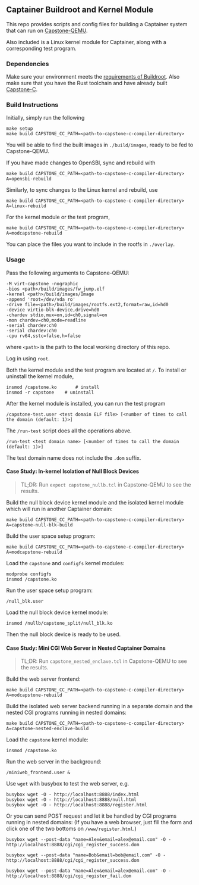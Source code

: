 ## Captainer Buildroot and Kernel Module

This repo provides scripts and config files for building
a Captainer system that can run on [Capstone-QEMU](https://github.com/project-starch/capstone-qemu).

Also included is a Linux kernel module for Captainer, along with a
corresponding test program.

### Dependencies

Make sure your environment meets the [requirements of
Buildroot](https://buildroot.org/downloads/manual/manual.html#_about_buildroot).
Also make sure that you have the Rust toolchain and have already
built
[Capstone-C](https://github.com/jasonyu1996/capstone-c/tree/riscv-wip).

### Build Instructions

Initially, simply run the following

    make setup
    make build CAPSTONE_CC_PATH=<path-to-capstone-c-compiler-directory>

You will be able to find the built images in `./build/images`, ready
to be fed to Capstone-QEMU.

If you have made changes to OpenSBI, sync and rebuild with

    make build CAPSTONE_CC_PATH=<path-to-capstone-c-compiler-directory> A=opensbi-rebuild

Similarly, to sync changes to the Linux kernel and rebuild, use

    make build CAPSTONE_CC_PATH=<path-to-capstone-c-compiler-directory> A=linux-rebuild

For the kernel module or the test program,

    make build CAPSTONE_CC_PATH=<path-to-capstone-c-compiler-directory> A=modcapstone-rebuild

You can place the files you want to include in the rootfs in
`./overlay`.

### Usage

Pass the following arguments to Capstone-QEMU:

    -M virt-capstone -nographic
    -bios <path>/build/images/fw_jump.elf
    -kernel <path>/build/images/Image
    -append 'root=/dev/vda ro'
    -drive file=<path>/build/images/rootfs.ext2,format=raw,id=hd0
    -device virtio-blk-device,drive=hd0
    -chardev stdio,mux=on,id=ch0,signal=on
    -mon chardev=ch0,mode=readline
    -serial chardev:ch0
    -serial chardev:ch0
    -cpu rv64,sstc=false,h=false

where `<path>` is the path to the local working directory of this repo.

Log in using `root`.

Both the kernel module and the test program are located at `/`.
To install or uninstall the kernel module,

    insmod /capstone.ko       # install
    insmod -r capstone    # uninstall

After the kernel module is installed, you can run the test program

    /capstone-test.user <test domain ELF file> [<number of times to call the domain (default: 1)>]

The `/run-test` script does all the operations above.

    /run-test <test domain name> [<number of times to call the domain (default: 1)>]

The test domain name does not include the `.dom` suffix.

#### Case Study: In-kernel Isolation of Null Block Devices

> TL;DR: Run `expect capstone_nullb.tcl` in Capstone-QEMU to see the results.

Build the null block device kernel module and the isolated
kernel module which will run in another Captainer domain:

    make build CAPSTONE_CC_PATH=<path-to-capstone-c-compiler-directory> A=capstone-null-blk-build

Build the user space setup program:

    make build CAPSTONE_CC_PATH=<path-to-capstone-c-compiler-directory> A=modcapstone-rebuild

Load the `capstone` and `configfs` kernel modules:

    modprobe configfs
    insmod /capstone.ko

Run the user space setup program:

    /null_blk.user

Load the null block device kernel module:

    insmod /nullb/capstone_split/null_blk.ko

Then the null block device is ready to be used.

#### Case Study: Mini CGI Web Server in Nested Captainer Domains

> TL;DR: Run `capstone_nested_enclave.tcl` in Capstone-QEMU to see the results.

Build the web server frontend:

    make build CAPSTONE_CC_PATH=<path-to-capstone-c-compiler-directory> A=modcapstone-rebuild

Build the isolated web server backend running in a separate domain 
and the nested CGI programs running in nested domains:

    make build CAPSTONE_CC_PATH=<path-to-capstone-c-compiler-directory> A=capstone-nested-enclave-build

Load the `capstone` kernel module:
    
    insmod /capstone.ko

Run the web server in the background:

    /miniweb_frontend.user &

Use `wget` with busybox to test the web server, e.g.

    busybox wget -O - http://localhost:8888/index.html
    busybox wget -O - http://localhost:8888/null.html
    busybox wget -O - http://localhost:8888/register.html

Or you can send POST request and let it be handled by CGI programs running in nested domains:
(If you have a web browser, just fill the form and click one of the two bottoms on `/www/register.html`.)

    busybox wget --post-data "name=Alex&email=alex@email.com" -O - http://localhost:8888/cgi/cgi_register_success.dom

    busybox wget --post-data "name=Bob&email=bob@email.com" -O - http://localhost:8888/cgi/cgi_register_success.dom

    busybox wget --post-data "name=Alex&email=alex@email.com" -O - http://localhost:8888/cgi/cgi_register_fail.dom
